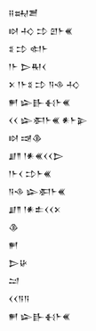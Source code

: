 <div class='block'>
<div class='line'>𒍝𒊻𒍪</div>
<div class='line'>𒊭 𒈧 𒄞 𒇻𒈨𒌍</div>
<div class='line'>𒐏 𒄞 𒊕𒈨</div>
<div class='line'>𒁹𒈨 𒆕𒊑𒌋</div>
<div class='line'>𒉽 𒁹𒈨𒐏 𒄞 𒀀𒈾 𒈧</div>
<div class='line'>𒂍 𒇽𒃲𒈬𒈨𒌍</div>
<div class='line'>𒌋𒌋 𒇽𒀳𒈨𒌍 𒀭𒈨𒉌</div>
<div class='line'>𒊭 𒀏𒆠</div>
<div class='line'>𒋗𒈫 𒁹𒀭𒌍𒌋𒌋𒆕</div>
<div class='line'>𒁹𒈨𒌋 𒄞𒈨𒌍</div>
<div class='line'>𒀀𒈾 𒇽𒀳𒈨𒌍</div>
<div class='line'>𒋗𒈫 𒁹𒀭𒉺𒌋𒌋𒉽</div>
<div class='line'>𒆠</div>
<div class='line'>𒂍</div>
<div class='line'>𒆕𒄩</div>
<div class='line'>𒁺</div>
<div class='line'>𒌋𒌋𒀀𒀀</div>
<div class='line'>𒂍 𒇽𒃲𒈬𒈨𒌍</div>
</div>
